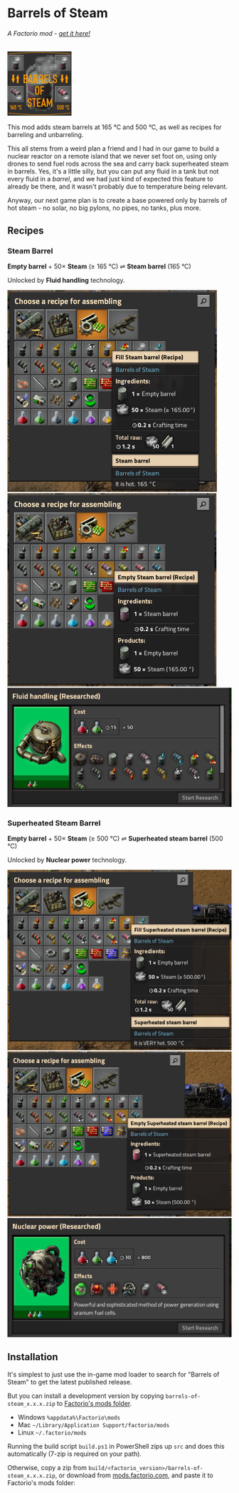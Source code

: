 # Barrels of Steam
###### A Factorio mod - [get it here!](https://mods.factorio.com/mod/barrels-of-steam)

![Mod Thumbnail](src/thumbnail.png "Mod Thumbnail")

This mod adds steam barrels at 165 °C and 500 °C, as well as recipes for barreling and unbarreling.

This all stems from a weird plan a friend and I had in our game to build a nuclear reactor on a remote island that we never set foot on, using only drones to send fuel rods across the sea and carry back superheated steam in barrels. Yes, it's a little silly, but you can put any fluid in a tank but not every fluid in a *barrel*, and we had just kind of expected this feature to already be there, and it wasn't probably due to temperature being relevant.

Anyway, our next game plan is to create a base powered only by barrels of hot steam - no solar, no big pylons, no pipes, no tanks, plus more.

## Recipes

### Steam Barrel

**Empty barrel** + 50× **Steam** (≥ 165 °C) ⇌ **Steam barrel** (165 °C)

Unlocked by **Fluid handling** technology.

![Fill Steam Barrel recipe](images/fill-steam-barrel-recipe.png "Fill Steam Barrel recipe")
![Empty Steam Barrel recipe](images/empty-steam-barrel-recipe.png "Empty Steam Barrel recipe")
![Fluid Handling technology](images/fluid-handling-technology.png "Fluid Handling technology")

### Superheated Steam Barrel

**Empty barrel** + 50× **Steam** (≥ 500 °C) ⇌ **Superheated steam barrel** (500 °C)

Unlocked by **Nuclear power** technology.

![Fill Superheated Steam Barrel recipe](images/fill-superheated-steam-barrel-recipe.png "Fill Superheated Steam Barrel recipe")
![Empty Superheated Steam Barrel recipe](images/empty-superheated-steam-barrel-recipe.png "Empty Superheated Steam Barrel recipe")
![Nuclear Power technology](images/nuclear-power-technology.png "Nuclear Power technology")

## Installation

It's simplest to just use the in-game mod loader to search for "Barrels of Steam" to get the latest published release.

But you can install a development version by copying `barrels-of-steam_x.x.x.zip` to [Factorio's mods folder](https://wiki.factorio.com/index.php?title=Application_directory).
- Windows `%appdata%\Factorio\mods`
- Mac `~/Library/Application Support/factorio/mods`
- Linux `~/.factorio/mods`

Running the build script `build.ps1` in PowerShell zips up `src` and does this automatically (7-zip is required on your path).

Otherwise, copy a zip from `build/<factorio_version>/barrels-of-steam_x.x.x.zip`, or download from [mods.factorio.com](https://mods.factorio.com/mod/barrels-of-steam), and paste it to Factorio's mods folder:
